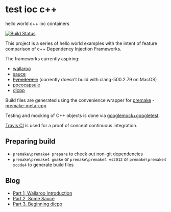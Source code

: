 test ioc c++
============

hello world c++ ioc containers

[![Build Status](https://travis-ci.org/d-led/test-ioc-cpp.png?branch=master)](https://travis-ci.org/d-led/test-ioc-cpp)

This project is a series of hello world examples with the intent of feature comparison of c++ Dependency Injection Frameworks.

The frameworks currently aspiring:

 - [wallaroo](https://code.google.com/p/wallaroo/)
 - [sauce](https://github.com/phs/sauce)
 - [~~hypodermic~~](https://code.google.com/p/hypodermic) (currently doesn't build with clang-500.2.79 on MacOS)
 - [pococapsule](http://www.pocomatic.com/docs/whitepapers/pococapsule-cpp/)
 - [dicpp](https://bitbucket.org/cheez/dicpp/wiki/Home)

Build files are generated using the convenience wrapper for [premake](http://industriousone.com/premake) - [premake-meta-cpp](https://github.com/d-led/premake-meta-cpp)

Testing and mocking of C++ objects is done via [googlemock+googletest](https://code.google.com/p/googlemock/).

[Travis CI](https://travis-ci.org/) is used for a proof of concept continuous integration.

Preparing build
---------------

 - `premake\premake4 prepare` to check out non-git dependencies
 - `premake\premake4 gmake` or `premake\premake4 vs2012` or `premake\premake4 xcode4` to generate build files
 
Blog
----

 - [Part 1, Wallaroo Introduction](http://ledentsov.de/2013/12/26/quest-for-a-cpp-dependency-injection-container-library-part-1-wallaroo-introduction/)
 - [Part 2, Some Sauce](http://ledentsov.de/2014/01/01/quest-for-dependency-injection-library-part2-some-sauce/)
 - [Part 3, Beginning dicpp](http://ledentsov.de/2014/01/02/cpp-dependency-injection-part3-dicpp-example/)
